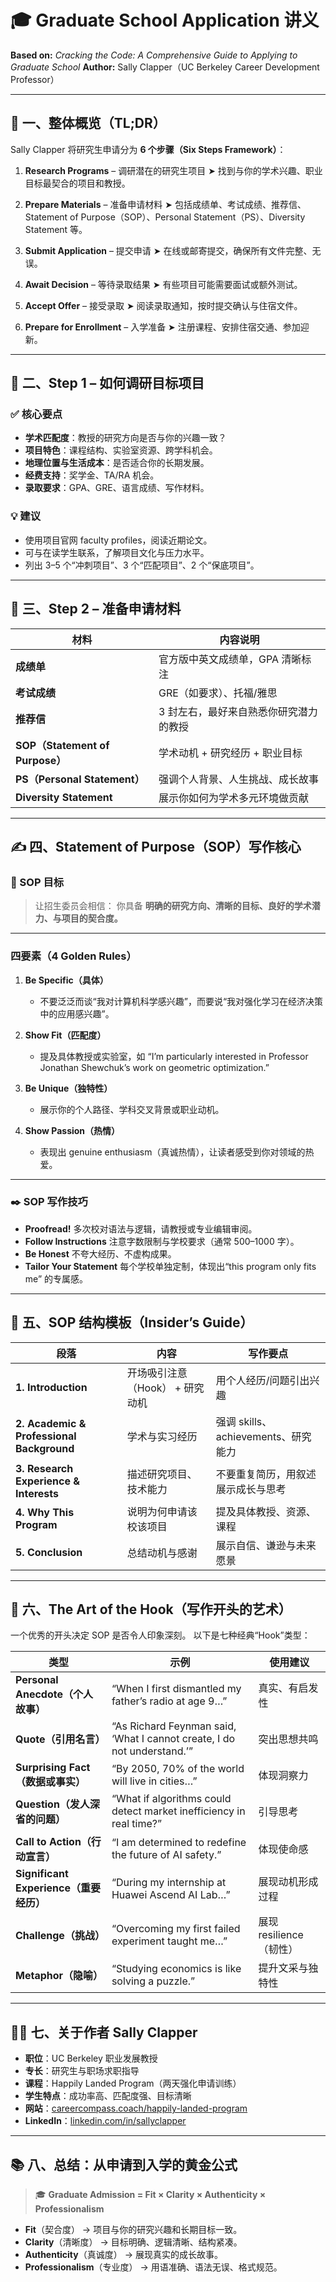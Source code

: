 
# 🎓 Graduate School Application 讲义

**Based on:** *Cracking the Code: A Comprehensive Guide to Applying to Graduate School*
**Author:** Sally Clapper（UC Berkeley Career Development Professor）

---

## 🧭 一、整体概览（TL;DR）

Sally Clapper 将研究生申请分为 **6 个步骤（Six Steps Framework）**：

1. **Research Programs** – 调研潜在的研究生项目
   ➤ 找到与你的学术兴趣、职业目标最契合的项目和教授。

2. **Prepare Materials** – 准备申请材料
   ➤ 包括成绩单、考试成绩、推荐信、Statement of Purpose（SOP）、Personal Statement（PS）、Diversity Statement 等。

3. **Submit Application** – 提交申请
   ➤ 在线或邮寄提交，确保所有文件完整、无误。

4. **Await Decision** – 等待录取结果
   ➤ 有些项目可能需要面试或额外测试。

5. **Accept Offer** – 接受录取
   ➤ 阅读录取通知，按时提交确认与住宿文件。

6. **Prepare for Enrollment** – 入学准备
   ➤ 注册课程、安排住宿交通、参加迎新。

---

## 🧩 二、Step 1 – 如何调研目标项目

### ✅ 核心要点

* **学术匹配度**：教授的研究方向是否与你的兴趣一致？
* **项目特色**：课程结构、实验室资源、跨学科机会。
* **地理位置与生活成本**：是否适合你的长期发展。
* **经费支持**：奖学金、TA/RA 机会。
* **录取要求**：GPA、GRE、语言成绩、写作材料。

### 💡 建议

* 使用项目官网 faculty profiles，阅读近期论文。
* 可与在读学生联系，了解项目文化与压力水平。
* 列出 3–5 个“冲刺项目”、3 个“匹配项目”、2 个“保底项目”。

---

## 📝 三、Step 2 – 准备申请材料

| 材料                            | 内容说明                 |
| ----------------------------- | -------------------- |
| **成绩单**                       | 官方版中英文成绩单，GPA 清晰标注   |
| **考试成绩**                      | GRE（如要求）、托福/雅思       |
| **推荐信**                       | 3 封左右，最好来自熟悉你研究潜力的教授 |
| **SOP（Statement of Purpose）** | 学术动机 + 研究经历 + 职业目标   |
| **PS（Personal Statement）**    | 强调个人背景、人生挑战、成长故事     |
| **Diversity Statement**       | 展示你如何为学术多元环境做贡献      |

---

## ✍️ 四、Statement of Purpose（SOP）写作核心

### 🎯 SOP 目标

> 让招生委员会相信：
> 你具备 **明确的研究方向、清晰的目标、良好的学术潜力、与项目的契合度。**

---

### **四要素（4 Golden Rules）**

1. **Be Specific（具体）**

   * 不要泛泛而谈“我对计算机科学感兴趣”，而要说“我对强化学习在经济决策中的应用感兴趣”。

2. **Show Fit（匹配度）**

   * 提及具体教授或实验室，如 “I’m particularly interested in Professor Jonathan Shewchuk’s work on geometric optimization.”

3. **Be Unique（独特性）**

   * 展示你的个人路径、学科交叉背景或职业动机。

4. **Show Passion（热情）**

   * 表现出 genuine enthusiasm（真诚热情），让读者感受到你对领域的热爱。

---

### ✒️ SOP 写作技巧

* **Proofread!**
  多次校对语法与逻辑，请教授或专业编辑审阅。
* **Follow Instructions**
  注意字数限制与学校要求（通常 500–1000 字）。
* **Be Honest**
  不夸大经历、不虚构成果。
* **Tailor Your Statement**
  每个学校单独定制，体现出“this program only fits me” 的专属感。

---

## 🧠 五、SOP 结构模板（Insider’s Guide）

| 段落                                        | 内容                  | 写作要点                        |
| ----------------------------------------- | ------------------- | --------------------------- |
| **1. Introduction**                       | 开场吸引注意（Hook） + 研究动机 | 用个人经历/问题引出兴趣                |
| **2. Academic & Professional Background** | 学术与实习经历             | 强调 skills、achievements、研究能力 |
| **3. Research Experience & Interests**    | 描述研究项目、技术能力         | 不要重复简历，用叙述展示成长与思考           |
| **4. Why This Program**                   | 说明为何申请该校该项目         | 提及具体教授、资源、课程                |
| **5. Conclusion**                         | 总结动机与感谢             | 展示自信、谦逊与未来愿景                |

---

## 🎣 六、The Art of the Hook（写作开头的艺术）

一个优秀的开头决定 SOP 是否令人印象深刻。
以下是七种经典“Hook”类型：

| 类型                               | 示例                                                                      | 使用建议              |
| -------------------------------- | ----------------------------------------------------------------------- | ----------------- |
| **Personal Anecdote（个人故事）**      | “When I first dismantled my father’s radio at age 9…”                   | 真实、有启发性           |
| **Quote（引用名言）**                  | “As Richard Feynman said, ‘What I cannot create, I do not understand.’” | 突出思想共鸣            |
| **Surprising Fact（数据或事实）**       | “By 2050, 70% of the world will live in cities…”                        | 体现洞察力             |
| **Question（发人深省的问题）**            | “What if algorithms could detect market inefficiency in real time?”     | 引导思考              |
| **Call to Action（行动宣言）**         | “I am determined to redefine the future of AI safety.”                  | 体现使命感             |
| **Significant Experience（重要经历）** | “During my internship at Huawei Ascend AI Lab…”                         | 展现动机形成过程          |
| **Challenge（挑战）**                | “Overcoming my first failed experiment taught me…”                      | 展现 resilience（韧性） |
| **Metaphor（隐喻）**                 | “Studying economics is like solving a puzzle.”                          | 提升文采与独特性          |

---

## 👩‍🏫 七、关于作者 Sally Clapper

* **职位**：UC Berkeley 职业发展教授
* **专长**：研究生与职场求职指导
* **课程**：Happily Landed Program（两天强化申请训练）
* **学生特点**：成功率高、匹配度强、目标清晰
* **网站**：[careercompass.coach/happily-landed-program](https://careercompass.coach/happily-landed-program)
* **LinkedIn**：[linkedin.com/in/sallyclapper](https://www.linkedin.com/in/sallyclapper)

---

## 📚 八、总结：从申请到入学的黄金公式

> 🎓 **Graduate Admission = Fit × Clarity × Authenticity × Professionalism**

* **Fit**（契合度）
  → 项目与你的研究兴趣和长期目标一致。
* **Clarity**（清晰度）
  → 目标明确、逻辑清晰、结构紧凑。
* **Authenticity**（真诚度）
  → 展现真实的成长故事。
* **Professionalism**（专业度）
  → 用语准确、语法无误、格式规范。

